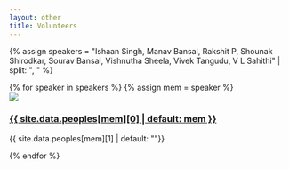 ```yaml
---
layout: other
title: Volunteers
---
```


{% assign speakers = "Ishaan Singh, Manav Bansal, Rakshit P, Shounak Shirodkar, Sourav Bansal, Vishnutha Sheela, Vivek Tangudu, V L Sahithi" | split: ", " %}
<div class="row">
{% for speaker in speakers %}
{% assign mem = speaker %}


<div class="col-6 col-12-medium">
    <div class="row">
        <div class="col-3">
            <img class="img-fuild" style="max-width: 120px; max-height: auto;" src="{{ site.baseurl }}/images/peoples/{{ site.data.peoples[mem][3] | default: "avtar.png" }}?{{ site.time | date: "%s" }}">
        </div>
        <div class="col-9">
            <div class="nt-feature-pad">
                <h3><a href="{{ site.data.peoples[mem][2] | default: "#" }}" target="_blank">{{ site.data.peoples[mem][0] | default: mem }}</a></h3>
                <div>{{ site.data.peoples[mem][1] | default: ""}}</div>
            </div>
        </div>
    </div>
</div>

<!-- <div class="col-12 offset-sm-{{ sm-offset }} col-sm-6 offset-md-{{ md-offset }} col-md-4 p-4">
    <div class="col-6 offset-3"><img src="{{ site.baseurl }}/images/peoples/{{ site.data.peoples[mem][3] | default: "avtar.png" }}?{{ site.time | date: "%s" }}" class="img-fluid" style="width: 100%;" ></div>
    <h5 class="text-center"><a href="{{ site.data.peoples[mem][2] | default: "#" }}" target="_blank">{{ site.data.peoples[mem][0] | default: mem }}</a></h5>
    <h5 class="text-center">{{ site.data.peoples[mem][1] | default: ""}}</h5>
    <h5 class="text-center">

    </h5>
</div> -->


{% endfor %}
</div>
